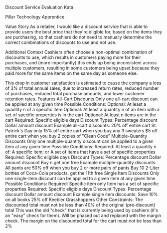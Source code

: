 Discount Service Evaluation Kata

Pillar Technology Apprentice 

Value Story
As a retailer, I would like a discount service that is able to provide users the best price that they're eligible for, based on the items they are purchasing, so that cashiers do not need to manually determine the correct combinations of discounts to use and not use.

Additional Context
Cashiers often choose a non-optimal combination of discounts to use, which results in customers paying more for their purchases, and (more importantly) this ends up being inconsistent across multiple customers, resulting in some customers being upset because they paid more for the same items on the same day as someone else.

This drop in customer satisfaction is estimated to cause the company a loss of 3% of total annual sales, due to increased return rates, reduced number of purchases, reduced total purchase amounts, and lower customer retention rates.
Features
All-Cart Discounts
Only one all-cart discount can be applied at any given time
Possible Conditions:
Optional: At least a quantity n of a specific item
Optional: At least a quantity n of an item with a set of specific properties is in the cart
Optional: At least n items are in the cart
Required: Specific eligible days
Discount Types:
Percentage discount
Dollar amount discount
Example all-cart discounts:
20% off entire cart St. Patrick's Day only
15% off entire cart when you buy any 3 sweaters
$5 off entire cart when you buy 2 copies of "Clean Code"
Multiple-Quantity Discounts
Only one multiple-quantity discount can be applied to a given item at any given time
Possible Conditions:
Required: At least a quantity n of:
A specific item; or
A set of items that have a set of specific properties
Required: Specific eligible days
Discount Types:
Percentage discount
Dollar amount discount
Buy n get one free
Example multiple-quantity discounts:
All pants are 50% off when you buy 2 or more pairs of pants
Buy 10 2-Liter bottles of Coca-Cola products, get the 11th free
Single Item Discounts
Only one single-item discount can be applied to a given item at any given time
Possible Conditions:
Required:
Specific item only
Item has a set of specific properties
Required: Specific eligible days
Discount Types:
Percentage discount
Dollar amount discount
Example single item discounts:
Save 10% on all books
25% off Keebler Grasshoppers
Other Constraints:
The discounted total must not be less than 40% of the original (pre-discount) total
This was the old "check" that is currently being used by cashiers (it's an "easy" check for them).  Will be phased out and replaced with the margin check.
The margin on the discounted total for the cart must not be less than 2%

